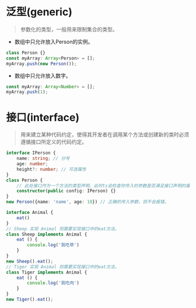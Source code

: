 # 泛型(generic)
> 参数化的类型，一般用来限制集合的类型。
* 数组中只允许放入Person的实例。
```typescript
class Person {}
const myArray: Array<Person> = [];
myArray.push(new Person());
```
* 数组中只允许放入数字。
```typescript
const myArray: Array<Number> = [];
myArray.push(1);
```

# 接口(interface)
> 用来建立某种代码约定，使得其开发者在调用某个方法或创建新的类时必须遵循接口所定义的代码约定。
```typescript
interface IPerson {
    name: string; // 分号
    age: number;
    height?: number; // 可选属性
}
class Person {
    // 此处接口作为一个方法的类型声明，此时ts会检查你传入的参数是否满足接口声明的属性要求。
    constructor(public config: IPerson) {}
}
new Person({name: 'name', age: 18}) // 正确的传入参数，则不会报错。
```
```typescript
interface Animal {
    eat()
}
// Sheep 实现 Animal 则需要实现接口中的eat方法。
class Sheep implements Animal {
    eat () {
        console.log('我吃草')
    }
}
new Sheep().eat();
// Tiger 实现 Animal 则需要实现接口中的eat方法。
class Tiger implements Animal {
    eat () {
        console.log('我吃肉')
    }
}
new Tiger().eat();
```
